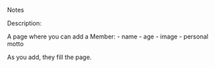 Notes

Description:

A page where you can add a Member:
	- name
	- age
	- image
	- personal motto

As you add, they fill the page.


